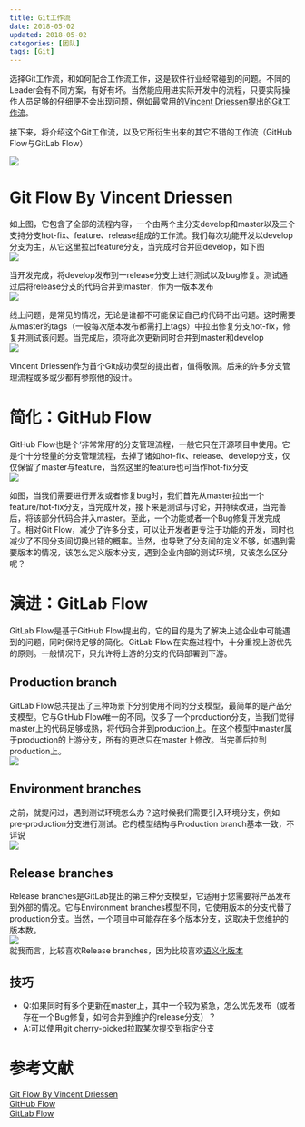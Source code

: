 ```yaml
---
title: Git工作流
date: 2018-05-02
updated: 2018-05-02
categories: [团队]
tags: [Git]
---
```


选择Git工作流，和如何配合工作流工作，这是软件行业经常碰到的问题。不同的Leader会有不同方案，有好有坏。当然能应用进实际开发中的流程，只要实际操作人员足够的仔细便不会出现问题，例如最常用的[Vincent Driessen提出的Git工作流](http://nvie.com/posts/a-successful-git-branching-model/)。     

接下来，将介绍这个Git工作流，以及它所衍生出来的其它不错的工作流（GitHub Flow与GitLab Flow）    

![](https://nvie.com/img/git-model@2x.png)   

<!-- more -->

# Git Flow By Vincent Driessen

如上图，它包含了全部的流程内容，一个由两个主分支develop和master以及三个支持分支hot-fix、feature、release组成的工作流。我们每次功能开发以develop分支为主，从它这里拉出feature分支，当完成时合并回develop，如下图     
![](https://nvie.com/img/fb@2x.png)   

当开发完成，将develop发布到一release分支上进行测试以及bug修复。测试通过后将release分支的代码合并到master，作为一版本发布    
![](https://nvie.com/img/main-branches@2x.png)

线上问题，是常见的情况，无论是谁都不可能保证自己的代码不出问题。这时需要从master的tags（一般每次版本发布都需打上tags）中拉出修复分支hot-fix，修复并测试该问题。当完成后，须将此次更新同时合并到master和develop    
![](https://nvie.com/img/hotfix-branches@2x.png)

Vincent Driessen作为首个Git成功模型的提出者，值得敬佩。后来的许多分支管理流程或多或少都有参照他的设计。    

# 简化：GitHub Flow
GitHub Flow也是个‘非常常用’的分支管理流程，一般它只在开源项目中使用。它是个十分轻量的分支管理流程，去掉了诸如hot-fix、release、develop分支，仅仅保留了master与feature，当然这里的feature也可当作hot-fix分支     
![](https://jiangtj.github.io/assets/img/others/github-flow.png)   

如图，当我们需要进行开发或者修复bug时，我们首先从master拉出一个feature/hot-fix分支，当完成开发，接下来是测试与讨论，并持续改进，当完善后，将该部分代码合并入master。至此，一个功能或者一个Bug修复开发完成了。相对Git Flow，减少了许多分支，可以让开发者更专注于功能的开发，同时也减少了不同分支间切换出错的概率。当然，也导致了分支间的定义不够，如遇到需要版本的情况，该怎么定义版本分支，遇到企业内部的测试环境，又该怎么区分呢？     

# 演进：GitLab Flow
GitLab Flow是基于GitHub Flow提出的，它的目的是为了解决上述企业中可能遇到的问题，同时保持足够的简化。GitLab Flow在实施过程中，十分重视上游优先的原则。一般情况下，只允许将上游的分支的代码部署到下游。

## Production branch
GitLab Flow总共提出了三种场景下分别使用不同的分支模型，最简单的是产品分支模型。它与GitHub Flow唯一的不同，仅多了一个production分支，当我们觉得master上的代码足够成熟，将代码合并到production上。在这个模型中master属于production的上游分支，所有的更改只在master上修改。当完善后拉到production上。     
![](https://docs.gitlab.com/ee/workflow/production_branch.png)

## Environment branches
之前，就提问过，遇到测试环境怎么办？这时候我们需要引入环境分支，例如pre-production分支进行测试。它的模型结构与Production branch基本一致，不详说     
![](https://docs.gitlab.com/ee/workflow/environment_branches.png)

## Release branches
Release branches是GitLab提出的第三种分支模型，它适用于您需要将产品发布到外部的情况。它与Environment branches模型不同，它使用版本的分支代替了production分支。当然，一个项目中可能存在多个版本分支，这取决于您维护的版本数。     
![](https://docs.gitlab.com/ee/workflow/release_branches.png)    
就我而言，比较喜欢Release branches，因为比较喜欢[语义化版本](https://semver.org/lang/zh-CN/)   

## 技巧
- Q:如果同时有多个更新在master上，其中一个较为紧急，怎么优先发布（或者存在一个Bug修复，如何合并到维护的release分支）？
- A:可以使用git cherry-picked拉取某次提交到指定分支

# 参考文献
[Git Flow By Vincent Driessen](https://nvie.com/posts/a-successful-git-branching-model/)    
[GitHub Flow](https://guides.github.com/introduction/flow/)    
[GitLab Flow](https://docs.gitlab.com/ee/workflow/gitlab_flow.html)    

